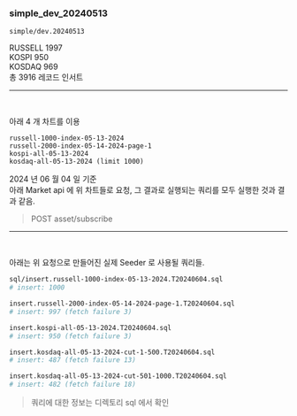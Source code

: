 ### simple_dev_20240513
```
simple/dev.20240513
```

RUSSELL 1997 <br>
KOSPI 950 <br>
KOSDAQ 969 <br>
총 3916 레코드 인서트 <br>

---

<br>

아래 4 개 차트를 이용
```
russell-1000-index-05-13-2024
russell-2000-index-05-14-2024-page-1
kospi-all-05-13-2024
kosdaq-all-05-13-2024 (limit 1000)
```

2024 년 06 월 04 일 기준 <br>
아래 Market api 에 위 차트들로 요청,
그 결과로 실행되는 쿼리를 모두 실행한 것과 결과 같음. <br>

>POST asset/subscribe <br>

---

<br>

아래는 위 요청으로 만들어진 실제 Seeder 로 사용될 쿼리들.

```sh
sql/insert.russell-1000-index-05-13-2024.T20240604.sql
# insert: 1000
```
```sh
insert.russell-2000-index-05-14-2024-page-1.T20240604.sql
# insert: 997 (fetch failure 3)
```
```sh
insert.kospi-all-05-13-2024.T20240604.sql
# insert: 950 (fetch failure 3)
```
```sh
insert.kosdaq-all-05-13-2024-cut-1-500.T20240604.sql
# insert: 487 (fetch failure 13)
```
```sh
insert.kosdaq-all-05-13-2024-cut-501-1000.T20240604.sql
# insert: 482 (fetch failure 18)
```

>쿼리에 대한 정보는 디렉토리 sql 에서 확인

